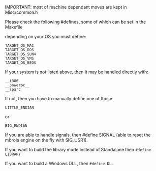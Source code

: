 IMPORTANT: most of machine dependant moves are kept in Misc/common.h

Please check the following #defines, some of which can be set in the Makefile

depending on your OS you must define:

    TARGET_OS_MAC
    TARGET_OS_DOS
    TARGET_OS_SUN4
    TARGET_OS_VMS
    TARGET_OS_BEOS

If your system is not listed above, then it may be handled directly with:

    __i386
    __powerpc__
    __sparc

If not, then you have to manually define one of those:

    LITTLE_ENDIAN
or

    BIG_ENDIAN

If you are able to handle signals, then #define SIGNAL (able to reset the
mbrola engine on the fly with SIG_USR1).

If you want to build the library mode instead of Standalone then `#define LIBRARY`

If you want to build a Windows DLL, then `#define DLL`
